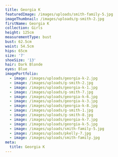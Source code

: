 ```yaml
---
title: Georgia K
featuredImage: /images/uploads/smith-family-5.jpg
imageThumbnail: /images/uploads/g-smith-2.jpg
firstName: Georgia K
collection: Girls
height: 125cm
measurementType: bust
bust: 62.5cm
waist: 54.5cm
hips: 65cm
size: '7'
shoeSize: '13'
hair: Dark Blonde
eyes: Blue
imagePortfolio:
  - image: /images/uploads/georgia-k-2.jpg
  - image: /images/uploads/g-smith-2.jpg
  - image: /images/uploads/georgia-k-1.jpg
  - image: /images/uploads/g-smith-7.jpg
  - image: /images/uploads/georgia-k-6.jpg
  - image: /images/uploads/georgia-k-3.jpg
  - image: /images/uploads/georgia-k-8.jpg
  - image: /images/uploads/g-smith-1.jpg
  - image: /images/uploads/g-smith-8.jpg
  - image: /images/uploads/georgia-k-7.jpg
  - image: /images/uploads/georgia-k-5.jpg
  - image: /images/uploads/smith-family-5.jpg
  - image: /images/uploads/pkelly-7.jpg
  - image: /images/uploads/smith-family.jpg
meta:
  title: Georgia K
---
```


